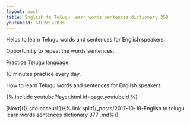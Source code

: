 ```yaml
---
layout: post
title: English to Telugu learn words sentences dictionary 358 
youtubeId: aAL2ciaJB3s
---
```

 
 
Helps to learn Telugu words and sentences for English speakers.

Opportunitiy to repeat the words sentences. 

Practice Telugu language. 
 
10 minutes practice every day. 
 
How to learn Telugu words and sentences for English speakers 
 
{% include youtubePlayer.html id=page.youtubeId %}
 
 
[Next]({{ site.baseurl }}{% link  split1/_posts/2017-10-19-English to telugu learn words sentences dictionary 377 .md%})
 

